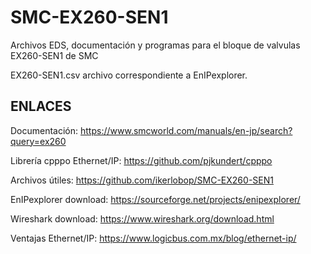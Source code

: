 # SMC-EX260-SEN1
Archivos EDS, documentación y programas para el bloque de valvulas EX260-SEN1 de SMC

EX260-SEN1.csv archivo correspondiente a EnIPexplorer.

## ENLACES

Documentación:
https://www.smcworld.com/manuals/en-jp/search?query=ex260

Librería cpppo Ethernet/IP:
https://github.com/pjkundert/cpppo

Archivos útiles:
https://github.com/ikerlobop/SMC-EX260-SEN1

EnIPexplorer download:
https://sourceforge.net/projects/enipexplorer/

Wireshark download: 
https://www.wireshark.org/download.html

Ventajas Ethernet/IP:
https://www.logicbus.com.mx/blog/ethernet-ip/
